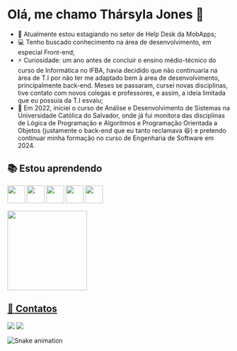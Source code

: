 # Olá, me chamo Thársyla Jones 👋

- 🔭 Atualmente estou estagiando no setor de Help Desk da MobApps;
- 💻 Tenho buscado conhecimento na área de desenvolvimento, em especial Front-end;
- ⚡ Curiosidade: um ano antes de concluir o ensino médio-técnico do curso de Informática no IFBA, havia decidido que não continuaria na área de T.I por não ter me adaptado bem à area de desenvolvimento, principalmente back-end. Meses se passaram, cursei novas disciplinas, tive contato com novos colegas e professores, e assim, a ideia limitada que eu possuia da T.I esvaiu;
- 🚀 Em 2022, iniciei o curso de Análise e Desenvolvimento de Sistemas na Universidade Católica do Salvador, onde já fui monitora das disciplinas de Lógica de Programação e Algoritmos e Programação Orientada a Objetos (justamente o back-end que eu tanto reclamava 😆) e pretendo continuar minha formação no curso de Engenharia de Software em 2024.

## 📚 Estou aprendendo

<img loading="lazy" src="https://cdn.jsdelivr.net/gh/devicons/devicon/icons/java/java-original.svg" width="40" height="40"/> <img loading="lazy" src="https://cdn.jsdelivr.net/gh/devicons/devicon/icons/javascript/javascript-original.svg" width="40" height="40"/> <img loading="lazy" src="https://cdn.jsdelivr.net/gh/devicons/devicon/icons/html5/html5-original.svg" width="40" height="40"/> <img loading="lazy" src="https://cdn.jsdelivr.net/gh/devicons/devicon/icons/css3/css3-original.svg" width="40" height="40"/> <img loading="lazy" src="https://cdn.jsdelivr.net/gh/devicons/devicon/icons/bootstrap/bootstrap-original.svg" width="40" height="40"/>

<div>
<a href="https://github.com/JonesThar">
<img loading="lazy" height="180em" src="https://github-readme-stats.vercel.app/api/top-langs/?username=JonesThar&layout=compact&langs_count=7&theme=dracula"/>
</div>

## 📧 Contatos
<div>
<a href = "mailto:thjonesluz@gmail.com"><img loading="lazy" src="https://img.shields.io/badge/Gmail-D14836?style=for-the-badge&logo=gmail&logoColor=white" target="_blank"></a>
<a href="https://www.linkedin.com/in/tharsyla-jones" target="_blank"><img loading="lazy" src="https://img.shields.io/badge/-LinkedIn-%230077B5?style=for-the-badge&logo=linkedin&logoColor=white" target="_blank"></a>   
</div>

![Snake animation](https://github.com/JonesThar/JonesThar/blob/output/github-contribution-grid-snake.svg)
